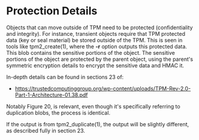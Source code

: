 # Protection Details

Objects that can move outside of TPM need to be protected (confidentiality and integrity).
For instance, transient objects require that TPM protected data (key or seal material) be
stored outside of the TPM. This is seen in tools like tpm2\_create(1), where the **-r** option
outputs this protected data. This blob contains the sensitive portions of the object. The sensitive
portions of the object are protected by the parent object, using the parent's symmetric encryption
details to encrypt the sensitive data and HMAC it.

In-depth details can be found in sections 23 of:

  - https://trustedcomputinggroup.org/wp-content/uploads/TPM-Rev-2.0-Part-1-Architecture-01.38.pdf

Notably Figure 20, is relevant, even though it's specifically referring to duplication blobs, the process
is identical.

If the output is from tpm2\_duplicate(1), the output will be slightly different, as described fully in
section 23.
